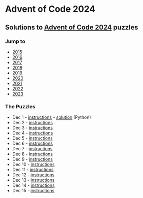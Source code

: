 # Advent of Code 2024

## Solutions to [Advent of Code 2024](https://adventofcode.com/2024/) puzzles

### Jump to
- [2015](https://github.com/SSteve/AdventOfCode/tree/master/Advent2015)
- [2016](https://github.com/SSteve/AdventOfCode/tree/master/Advent2016)
- [2017](https://github.com/SSteve/AdventOfCode/tree/master/Advent2017)
- [2018](https://github.com/SSteve/AdventOfCode/tree/master/Advent2018)
- [2019](https://github.com/SSteve/AdventOfCode/tree/master/Advent2019)
- [2020](https://github.com/SSteve/AdventOfCode/tree/master/Advent2020)
- [2021](https://github.com/SSteve/AdventOfCode/tree/master/Advent2021)
- [2022](https://github.com/SSteve/AdventOfCode/tree/master/Advent2022)
- [2023](https://github.com/SSteve/AdventOfCode/tree/master/Advent2023)

### The Puzzles
- Dec 1 - [instructions](http://adventofcode.com/2024/day/1) - [solution](./day1.py) (Python)
- Dec 2 - [instructions](http://adventofcode.com/2024/day/2)
- Dec 3 - [instructions](http://adventofcode.com/2024/day/3)
- Dec 4 - [instructions](http://adventofcode.com/2024/day/4)
- Dec 5 - [instructions](http://adventofcode.com/2024/day/5)
- Dec 6 - [instructions](http://adventofcode.com/2024/day/6)
- Dec 7 - [instructions](http://adventofcode.com/2024/day/7)
- Dec 8 - [instructions](http://adventofcode.com/2024/day/8)
- Dec 9 - [instructions](http://adventofcode.com/2024/day/9)
- Dec 10 - [instructions](http://adventofcode.com/2024/day/10)
- Dec 11 - [instructions](http://adventofcode.com/2024/day/11)
- Dec 12 - [instructions](http://adventofcode.com/2024/day/12)
- Dec 13 - [instructions](http://adventofcode.com/2024/day/13)
- Dec 14 - [instructions](http://adventofcode.com/2024/day/14)
- Dec 15 - [instructions](http://adventofcode.com/2024/day/15)
